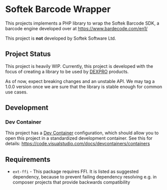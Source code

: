 # Softek Barcode Wrapper

This projects implements a PHP library to wrap the Softek Barcode SDK, a barcode engine developed over at https://www.bardecode.com/en1/

This project is **not** developed by Softek Software Ltd.

## Project Status

This project is heavily WIP. Currently, this project is developed with the focus of creating a library to be used by [DEXPRO](https://github.com/DEXPRO-Solutions-GmbH?type=source) products.

As of now, expect breaking changes and an unstable API. We may tag a 1.0.0 version once we are sure that the library is stable enough for common use cases.

## Development

### Dev Container

This project has a [Dev Container](https://containers.dev/) configuration, which should allow you to open this project in a standardized
development container. See this for details: https://code.visualstudio.com/docs/devcontainers/containers

## Requirements

- `ext-ffi` - This package requires FFI. It is listed as suggested dependency, because to prevent failing dependency resolving e.g. in composer projects that provide backwards compatibility
